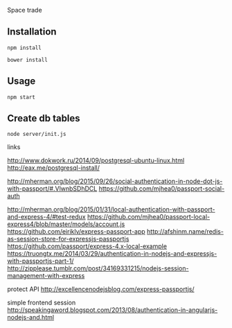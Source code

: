 Space trade

## Installation

```
npm install
```

```
bower install
```

## Usage

```
npm start
```


## Create db tables

```
node server/init.js
```

links

http://www.dokwork.ru/2014/09/postgresql-ubuntu-linux.html
http://eax.me/postgresql-install/

http://mherman.org/blog/2015/09/26/social-authentication-in-node-dot-js-with-passport/#.VlwnbSDhDCL
https://github.com/mjhea0/passport-social-auth

http://mherman.org/blog/2015/01/31/local-authentication-with-passport-and-express-4/#test-redux
https://github.com/mjhea0/passport-local-express4/blob/master/models/account.js
https://github.com/eiriklv/express-passport-app
http://afshinm.name/redis-as-session-store-for-expressjs-passportjs
https://github.com/passport/express-4.x-local-example
https://truongtx.me/2014/03/29/authentication-in-nodejs-and-expressjs-with-passportjs-part-1/
http://zipplease.tumblr.com/post/34169331215/nodejs-session-management-with-express


protect API
http://excellencenodejsblog.com/express-passportjs/

simple frontend session
http://speakingaword.blogspot.com/2013/08/authentication-in-angularjs-nodejs-and.html